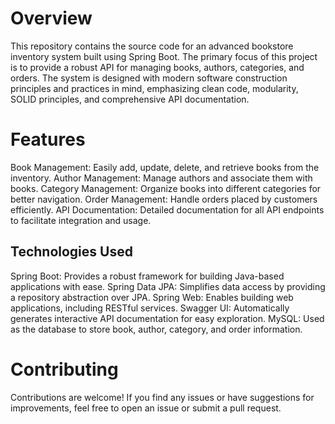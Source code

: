# Overview
This repository contains the source code for an advanced bookstore inventory system built using Spring Boot. The primary focus of this project is to provide a robust API for managing books, authors, categories, and orders. The system is designed with modern software construction principles and practices in mind, emphasizing clean code, modularity, SOLID principles, and comprehensive API documentation.

# Features
Book Management: Easily add, update, delete, and retrieve books from the inventory.
Author Management: Manage authors and associate them with books.
Category Management: Organize books into different categories for better navigation.
Order Management: Handle orders placed by customers efficiently.
API Documentation: Detailed documentation for all API endpoints to facilitate integration and usage.
## Technologies Used
Spring Boot: Provides a robust framework for building Java-based applications with ease.
Spring Data JPA: Simplifies data access by providing a repository abstraction over JPA.
Spring Web: Enables building web applications, including RESTful services.
Swagger UI: Automatically generates interactive API documentation for easy exploration.
MySQL: Used as the database to store book, author, category, and order information.

# Contributing
Contributions are welcome! If you find any issues or have suggestions for improvements, feel free to open an issue or submit a pull request.
